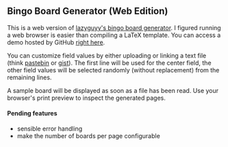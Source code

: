 ## Bingo Board Generator (Web Edition)

This is a web version of [lazyguyy's bingo board generator](https://github.com/lazyguyy).
I figured running a web browser is easier than compiling a LaTeX template. You can access a
demo hosted by GitHub [right here](https://slyphix.github.io/bingo/).

You can customize field values by either uploading or linking a text file (think
[pastebin](https://pastebin.com) or [gist](https://gist.github.com)).
The first line will be used for the center field, the other field values will be selected
randomly (without replacement) from the remaining lines.

A sample board will be displayed as soon as a file has been read.
Use your browser's print preview to inspect the generated pages.

#### Pending features
- sensible error handling
- make the number of boards per page configurable
